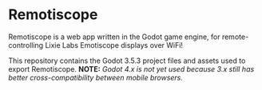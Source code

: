 # Remotiscope
Remotiscope is a web app written in the Godot game engine, for remote-controlling Lixie Labs Emotiscope displays over WiFi!

This repository contains the Godot 3.5.3 project files and assets used to export Remotiscope. **NOTE:** *Godot 4.x is not yet used because 3.x still has better cross-compatibility between mobile browsers.*
